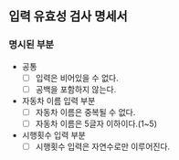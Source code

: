 ## 입력 유효성 검사 명세서

### 명시된 부분

- 공통
    - [ ] 입력은 비어있을 수 없다.
    - [ ] 공백을 포함하지 않는다.
- 자동차 이름 입력 부분
    - [ ] 자동차 이름은 중복될 수 없다.
    - [ ] 자동차 이름은 5글자 이하이다.(1~5)
- 시행횟수 입력 부분
    - [ ] 시행횟수 입력은 자연수로만 이루어진다.
